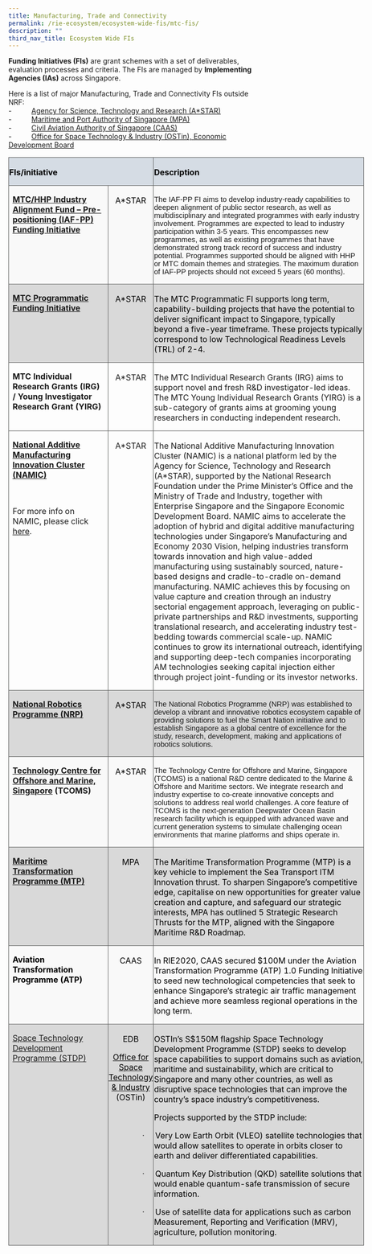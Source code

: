 ```yaml
---
title: Manufacturing, Trade and Connectivity
permalink: /rie-ecosystem/ecosystem-wide-fis/mtc-fis/
description: ""
third_nav_title: Ecosystem Wide FIs
---
```

**Funding Initiatives (FIs)** are grant schemes with a set of deliverables, evaluation processes and criteria. The FIs are managed by **Implementing Agencies (IAs)** across Singapore.

Here is a list of major Manufacturing, Trade and Connectivity FIs outside NRF:<br>
\-&nbsp;&nbsp;&nbsp;&nbsp;&nbsp;&nbsp;&nbsp;&nbsp;&nbsp; [Agency for Science, Technology and Research (A\*STAR)](https://www.a-star.edu.sg/)<br>
\-&nbsp;&nbsp;&nbsp;&nbsp;&nbsp;&nbsp;&nbsp;&nbsp;&nbsp; [Maritime and Port Authority of Singapore (MPA)](https://www.mpa.gov.sg/home)<br>
\-&nbsp;&nbsp;&nbsp;&nbsp;&nbsp;&nbsp;&nbsp;&nbsp;&nbsp; [Civil Aviation Authority of Singapore (CAAS)](https://www.caas.gov.sg/)<br>
\-&nbsp;&nbsp;&nbsp;&nbsp;&nbsp;&nbsp;&nbsp;&nbsp;&nbsp; [Office for Space Technology &amp; Industry (OSTin), Economic Development Board](https://www.space.gov.sg/)<br>

<table class="MsoNormalTable" border="0" cellspacing="0" cellpadding="0" width="708" style="width:531.1pt;border-collapse:collapse;mso-yfti-tbllook:1184;
 mso-padding-alt:0cm 0cm 0cm 0cm"><tbody><tr style="mso-yfti-irow:0;mso-yfti-firstrow:yes;height:13.45pt"><td width="264" colspan="2" style="width:197.95pt;border:solid #606160 1.0pt;
  background:#D5DCE4;mso-background-themecolor:text2;mso-background-themetint:
  51;padding:2.25pt .45pt 0cm .45pt;height:13.45pt"><p class="MsoNormal"><b><span style="color:black;mso-color-alt:windowtext">FIs/initiative</span></b></p></td><td width="444" style="width:333.15pt;border:solid #606160 1.0pt;border-left:
  none;mso-border-left-alt:solid #606160 1.0pt;background:#D5DCE4;mso-background-themecolor:
  text2;mso-background-themetint:51;padding:2.25pt .45pt 0cm .45pt;height:13.45pt"><p class="MsoNormal"><b><span style="color:black;mso-color-alt:windowtext">Description</span></b></p></td></tr><tr style="mso-yfti-irow:1;height:27.45pt"><td width="188" valign="top" style="width:141.25pt;border:solid #606160 1.0pt;
  border-top:none;mso-border-top-alt:solid #606160 1.0pt;background:#F9F9F9;
  padding:.75pt 5.4pt 0cm 5.4pt;height:27.45pt"><p class="MsoNormal"><span style="color:black;mso-color-alt:windowtext"><a href="https://www.a-star.edu.sg/Research/funding-opportunities/iaf-pp"><b>MTC/HHP Industry Alignment Fund – Pre-positioning (IAF-PP) Funding Initiative</b></a></span><b></b></p></td><td width="76" valign="top" style="width:2.0cm;border-top:none;border-left:none;
  border-bottom:solid #606160 1.0pt;border-right:solid #606160 1.0pt;
  mso-border-top-alt:solid #606160 1.0pt;mso-border-left-alt:solid #606160 1.0pt;
  background:#F9F9F9;padding:2.25pt .45pt 0cm .45pt;height:27.45pt"><p class="MsoNormal" align="center" style="text-align:center"><span style="color:black;mso-color-alt:windowtext">A*STAR</span></p></td><td width="444" valign="top" style="width:333.15pt;border-top:none;border-left:
  none;border-bottom:solid #606160 1.0pt;border-right:solid #606160 1.0pt;
  mso-border-top-alt:solid #606160 1.0pt;mso-border-left-alt:solid #606160 1.0pt;
  background:#F9F9F9;padding:2.25pt .45pt 0cm .45pt;height:27.45pt"><p class="Default"><span style="font-size:11.0pt;font-family:&quot;Calibri&quot;,sans-serif;
  mso-ascii-theme-font:minor-latin;mso-hansi-theme-font:minor-latin;mso-bidi-font-family:
  &quot;Times New Roman&quot;;mso-bidi-theme-font:minor-bidi">The IAF-PP FI aims to develop industry-ready capabilities to deepen alignment of public sector research, as well as multidisciplinary and integrated programmes with early industry involvement. Programmes are expected to lead to industry participation within 3-5 years. This encompasses new programmes, as well as existing programmes that have demonstrated strong track record of success and industry potential. Programmes supported should be aligned with HHP or MTC domain themes and strategies. The maximum duration of IAF-PP projects should not exceed 5 years (60 months).</span><span style="font-size:11.0pt;
  font-family:&quot;Calibri&quot;,sans-serif;mso-ascii-theme-font:minor-latin;mso-hansi-theme-font:
  minor-latin;mso-bidi-font-family:&quot;Times New Roman&quot;;mso-bidi-theme-font:minor-bidi;
  color:windowtext;mso-color-alt:windowtext"></span></p></td></tr><tr style="mso-yfti-irow:2;height:27.45pt"><td width="188" valign="top" style="width:141.25pt;border:solid #606160 1.0pt;
  border-top:none;mso-border-top-alt:solid #606160 1.0pt;background:#D9D9D9;
  mso-background-themecolor:background1;mso-background-themeshade:217;
  padding:.75pt 5.4pt 0cm 5.4pt;height:27.45pt"><p class="MsoNormal"><span style="color:black;mso-color-alt:windowtext"><a href="https://www.a-star.edu.sg/Research/funding-opportunities/ame-programmatic-funds"><b>MTC Programmatic Funding Initiative</b></a></span></p></td><td width="76" valign="top" style="width:2.0cm;border-top:none;border-left:none;
  border-bottom:solid #606160 1.0pt;border-right:solid #606160 1.0pt;
  mso-border-top-alt:solid #606160 1.0pt;mso-border-left-alt:solid #606160 1.0pt;
  background:#D9D9D9;mso-background-themecolor:background1;mso-background-themeshade:
  217;padding:2.25pt .45pt 0cm .45pt;height:27.45pt"><p class="MsoNormal" align="center" style="text-align:center"><span style="color:black;mso-color-alt:windowtext">A*STAR</span></p></td><td width="444" valign="top" style="width:333.15pt;border-top:none;border-left:
  none;border-bottom:solid #606160 1.0pt;border-right:solid #606160 1.0pt;
  mso-border-top-alt:solid #606160 1.0pt;mso-border-left-alt:solid #606160 1.0pt;
  background:#D9D9D9;mso-background-themecolor:background1;mso-background-themeshade:
  217;padding:2.25pt .45pt 0cm .45pt;height:27.45pt"><p class="MsoNormal"><span style="color:black;mso-color-alt:windowtext">The MTC Programmatic FI supports long term, capability-building projects that have the potential to deliver significant impact to Singapore, typically beyond a five-year timeframe. These projects typically correspond to low Technological Readiness Levels (TRL) of 2-4.</span></p></td></tr><tr style="mso-yfti-irow:3;height:27.45pt"><td width="188" valign="top" style="width:141.25pt;border:solid #606160 1.0pt;
  border-top:none;mso-border-top-alt:solid #606160 1.0pt;padding:.75pt 5.4pt 0cm 5.4pt;
  height:27.45pt"><p class="MsoNormal"><span class="MsoHyperlink"><b>MTC Individual Research Grants (IRG) / Young Investigator Research Grant (YIRG)</b></span></p></td><td width="76" valign="top" style="width:2.0cm;border-top:none;border-left:none;
  border-bottom:solid #606160 1.0pt;border-right:solid #606160 1.0pt;
  mso-border-top-alt:solid #606160 1.0pt;mso-border-left-alt:solid #606160 1.0pt;
  padding:2.25pt .45pt 0cm .45pt;height:27.45pt"><p class="MsoNormal" align="center" style="text-align:center">A*STAR</p></td><td width="444" valign="top" style="width:333.15pt;border-top:none;border-left:
  none;border-bottom:solid #606160 1.0pt;border-right:solid #606160 1.0pt;
  mso-border-top-alt:solid #606160 1.0pt;mso-border-left-alt:solid #606160 1.0pt;
  padding:2.25pt .45pt 0cm .45pt;height:27.45pt"><p class="MsoNormal">The MTC Individual Research Grants (IRG) aims to support novel and fresh R&amp;D investigator-led ideas. The MTC Young Individual Research Grants (YIRG) is a sub-category of grants aims at grooming young researchers in conducting independent research.</p></td></tr><tr style="mso-yfti-irow:4;height:27.45pt"><td width="188" valign="top" style="width:141.25pt;border:solid #606160 1.0pt;
  border-top:none;mso-border-top-alt:solid #606160 1.0pt;padding:.75pt 5.4pt 0cm 5.4pt;
  height:27.45pt"><p class="MsoNormal"><a href="https://namic.sg/"><b>National Additive Manufacturing Innovation Cluster (NAMIC)</b></a><span class="MsoHyperlink"><b></b></span></p><p class="MsoNormal">&nbsp;</p><p class="MsoNormal">For more info on NAMIC, please click <a href="https://www.nrf.gov.sg/programmes/translational-platforms/">here</a>.<span class="MsoHyperlink"><b></b></span></p></td><td width="76" valign="top" style="width:2.0cm;border-top:none;border-left:none;
  border-bottom:solid #606160 1.0pt;border-right:solid #606160 1.0pt;
  mso-border-top-alt:solid #606160 1.0pt;mso-border-left-alt:solid #606160 1.0pt;
  padding:2.25pt .45pt 0cm .45pt;height:27.45pt"><p class="MsoNormal" align="center" style="text-align:center">A*STAR</p></td><td width="444" valign="top" style="width:333.15pt;border-top:none;border-left:
  none;border-bottom:solid #606160 1.0pt;border-right:solid #606160 1.0pt;
  mso-border-top-alt:solid #606160 1.0pt;mso-border-left-alt:solid #606160 1.0pt;
  padding:2.25pt .45pt 0cm .45pt;height:27.45pt"><p class="MsoNormal">The National Additive Manufacturing Innovation Cluster (NAMIC) is a national platform led by the Agency for Science, Technology and Research (A*STAR), supported by the National Research Foundation under the Prime Minister’s Office and the Ministry of Trade and Industry, together with Enterprise Singapore and the Singapore Economic Development Board. NAMIC aims to accelerate the adoption of hybrid and digital additive manufacturing technologies under Singapore’s Manufacturing and Economy 2030 Vision, helping industries transform towards innovation and high value-added manufacturing using sustainably sourced, nature-based designs and cradle-to-cradle on-demand manufacturing. NAMIC achieves this by focusing on value capture and creation through an industry sectorial engagement approach, leveraging on public-private partnerships and R&amp;D investments, supporting translational research, and accelerating industry test-bedding towards commercial scale-up. NAMIC continues to grow its international outreach, identifying and supporting deep-tech companies incorporating AM technologies seeking capital injection either through project joint-funding or its investor networks.</p></td></tr><tr style="mso-yfti-irow:5;height:27.45pt"><td width="188" valign="top" style="width:141.25pt;border:solid #606160 1.0pt;
  border-top:none;mso-border-top-alt:solid #606160 1.0pt;background:#D9D9D9;
  mso-background-themecolor:background1;mso-background-themeshade:217;
  padding:.75pt 5.4pt 0cm 5.4pt;height:27.45pt"><p class="MsoNormal"><span style="color:black;mso-color-alt:windowtext"><a href="https://www.nrp.gov.sg/"><b>National Robotics Programme</b></a><a href="https://www.nrp.gov.sg/"><b> (NRP)</b></a></span></p></td><td width="76" valign="top" style="width:2.0cm;border-top:none;border-left:none;
  border-bottom:solid #606160 1.0pt;border-right:solid #606160 1.0pt;
  mso-border-top-alt:solid #606160 1.0pt;mso-border-left-alt:solid #606160 1.0pt;
  background:#D9D9D9;mso-background-themecolor:background1;mso-background-themeshade:
  217;padding:2.25pt .45pt 0cm .45pt;height:27.45pt"><p class="MsoNormal" align="center" style="text-align:center"><span style="color:black;mso-color-alt:windowtext">A*STAR</span></p></td><td width="444" valign="top" style="width:333.15pt;border-top:none;border-left:
  none;border-bottom:solid #606160 1.0pt;border-right:solid #606160 1.0pt;
  mso-border-top-alt:solid #606160 1.0pt;mso-border-left-alt:solid #606160 1.0pt;
  background:#D9D9D9;mso-background-themecolor:background1;mso-background-themeshade:
  217;padding:2.25pt .45pt 0cm .45pt;height:27.45pt"><p class="Default"><span style="font-size:11.0pt;font-family:&quot;Calibri&quot;,sans-serif;
  mso-ascii-theme-font:minor-latin;mso-hansi-theme-font:minor-latin;mso-bidi-font-family:
  &quot;Times New Roman&quot;;mso-bidi-theme-font:minor-bidi">The National Robotics Programme (NRP) was established to develop a vibrant and innovative robotics ecosystem capable of providing solutions to fuel the Smart Nation initiative and to establish Singapore as a global centre of excellence for the study, research, development, making and applications of robotics solutions.</span></p></td></tr><tr style="mso-yfti-irow:6;height:27.45pt"><td width="188" valign="top" style="width:141.25pt;border:solid #606160 1.0pt;
  border-top:none;mso-border-top-alt:solid #606160 1.0pt;background:#F9F9F9;
  padding:.75pt 5.4pt 0cm 5.4pt;height:27.45pt"><p class="MsoNormal"><span style="color:black;mso-color-alt:windowtext"><a href="https://www.tcoms.sg/"><b>Technology Centre for Offshore and Marine, Singapore</b></a></span><span class="MsoHyperlink"><b> (TCOMS)</b></span></p></td><td width="76" valign="top" style="width:2.0cm;border-top:none;border-left:none;
  border-bottom:solid #606160 1.0pt;border-right:solid #606160 1.0pt;
  mso-border-top-alt:solid #606160 1.0pt;mso-border-left-alt:solid #606160 1.0pt;
  background:#F9F9F9;padding:2.25pt .45pt 0cm .45pt;height:27.45pt"><p class="MsoNormal" align="center" style="text-align:center"><span style="color:black;mso-color-alt:windowtext">A*STAR</span></p></td><td width="444" valign="top" style="width:333.15pt;border-top:none;border-left:
  none;border-bottom:solid #606160 1.0pt;border-right:solid #606160 1.0pt;
  mso-border-top-alt:solid #606160 1.0pt;mso-border-left-alt:solid #606160 1.0pt;
  background:#F9F9F9;padding:2.25pt .45pt 0cm .45pt;height:27.45pt"><p class="Default"><span style="font-size:11.0pt;font-family:&quot;Calibri&quot;,sans-serif;
  mso-ascii-theme-font:minor-latin;mso-hansi-theme-font:minor-latin;mso-bidi-font-family:
  &quot;Times New Roman&quot;;mso-bidi-theme-font:minor-bidi">The&nbsp;Technology Centre for Offshore and Marine, Singapore (TCOMS)&nbsp;is a national R&amp;D centre dedicated to the Marine &amp; Offshore and Maritime sectors. We integrate research and industry expertise to co-create innovative concepts and solutions to address real world challenges. A core feature of TCOMS is the next-generation Deepwater Ocean Basin research facility which is equipped with advanced wave and current generation systems to simulate challenging ocean environments that marine platforms and ships operate in.</span><span style="font-size:11.0pt;font-family:&quot;Calibri&quot;,sans-serif;mso-ascii-theme-font:
  minor-latin;mso-hansi-theme-font:minor-latin;mso-bidi-font-family:&quot;Times New Roman&quot;;
  mso-bidi-theme-font:minor-bidi;color:windowtext;mso-color-alt:windowtext"></span></p></td></tr><tr style="mso-yfti-irow:7;height:27.45pt"><td width="188" valign="top" style="width:141.25pt;border:solid #606160 1.0pt;
  border-top:none;mso-border-top-alt:solid #606160 1.0pt;background:#D9D9D9;
  mso-background-themecolor:background1;mso-background-themeshade:217;
  padding:.75pt 5.4pt 0cm 5.4pt;height:27.45pt"><p class="MsoNormal"><span style="color:black;mso-color-alt:windowtext"><a href="https://www.mpa.gov.sg/maritime-singapore/innovation-and-r-d/maritime-innovation-ecosystem/maritime-transformation-programme"><b>Maritime</b> <b>Transformation</b> <b>Programme (MTP)</b></a></span></p></td><td width="76" valign="top" style="width:2.0cm;border-top:none;border-left:none;
  border-bottom:solid #606160 1.0pt;border-right:solid #606160 1.0pt;
  mso-border-top-alt:solid #606160 1.0pt;mso-border-left-alt:solid #606160 1.0pt;
  background:#D9D9D9;mso-background-themecolor:background1;mso-background-themeshade:
  217;padding:2.25pt .45pt 0cm .45pt;height:27.45pt"><p class="MsoNormal" align="center" style="text-align:center"><span style="color:black;mso-color-alt:windowtext">MPA</span></p></td><td width="444" valign="top" style="width:333.15pt;border-top:none;border-left:
  none;border-bottom:solid #606160 1.0pt;border-right:solid #606160 1.0pt;
  mso-border-top-alt:solid #606160 1.0pt;mso-border-left-alt:solid #606160 1.0pt;
  background:#D9D9D9;mso-background-themecolor:background1;mso-background-themeshade:
  217;padding:2.25pt .45pt 0cm .45pt;height:27.45pt"><p class="MsoNormal"><span style="color:black;mso-color-alt:windowtext">The Maritime Transformation Programme (MTP) is a key vehicle to implement the Sea Transport ITM Innovation thrust. To sharpen Singapore’s competitive edge, capitalise on new opportunities for greater value creation and capture, and safeguard our strategic interests, MPA has outlined 5 Strategic Research Thrusts for the MTP, aligned with the Singapore Maritime R&amp;D Roadmap.</span></p></td></tr><tr style="mso-yfti-irow:8;height:27.45pt"><td width="188" valign="top" style="width:141.25pt;border:solid #606160 1.0pt;
  border-top:none;mso-border-top-alt:solid #606160 1.0pt;background:#F9F9F9;
  padding:.75pt 5.4pt 0cm 5.4pt;height:27.45pt"><p class="MsoNormal"><b><span style="color:black;mso-color-alt:windowtext">Aviation Transformation Programme (ATP)</span></b></p></td><td width="76" valign="top" style="width:2.0cm;border-top:none;border-left:none;
  border-bottom:solid #606160 1.0pt;border-right:solid #606160 1.0pt;
  mso-border-top-alt:solid #606160 1.0pt;mso-border-left-alt:solid #606160 1.0pt;
  background:#F9F9F9;padding:2.25pt .45pt 0cm .45pt;height:27.45pt"><p class="MsoNormal" align="center" style="text-align:center"><span style="color:black;mso-color-alt:windowtext">CAAS</span></p></td><td width="444" valign="top" style="width:333.15pt;border-top:none;border-left:
  none;border-bottom:solid #606160 1.0pt;border-right:solid #606160 1.0pt;
  mso-border-top-alt:solid #606160 1.0pt;mso-border-left-alt:solid #606160 1.0pt;
  background:#F9F9F9;padding:2.25pt .45pt 0cm .45pt;height:27.45pt"><p class="MsoNormal"><span style="mso-bidi-font-family:Arial;color:black;
  mso-color-alt:windowtext">In RIE2020, CAAS secured $100M under the Aviation Transformation Programme (ATP) 1.0 Funding Initiative to seed new technological competencies that seek to enhance Singapore’s strategic air traffic management and achieve more seamless regional operations in the long term.</span></p></td></tr><tr style="mso-yfti-irow:9;mso-yfti-lastrow:yes;height:27.45pt"><td width="188" valign="top" style="width:141.25pt;border:solid #606160 1.0pt;
  border-top:none;mso-border-top-alt:solid #606160 1.0pt;background:#D9D9D9;
  mso-background-themecolor:background1;mso-background-themeshade:217;
  padding:.75pt 5.4pt 0cm 5.4pt;height:27.45pt"><p class="MsoNormal"><span style="color:black;mso-color-alt:windowtext"><a href="https://www.space.gov.sg/resources/stdp/">Space Technology Development Programme (STDP)</a></span></p></td><td width="76" valign="top" style="width:2.0cm;border-top:none;border-left:none;
  border-bottom:solid #606160 1.0pt;border-right:solid #606160 1.0pt;
  mso-border-top-alt:solid #606160 1.0pt;mso-border-left-alt:solid #606160 1.0pt;
  background:#D9D9D9;mso-background-themecolor:background1;mso-background-themeshade:
  217;padding:2.25pt .45pt 0cm .45pt;height:27.45pt"><p class="MsoNormal" align="center" style="text-align:center"><span style="color:black;mso-color-alt:windowtext">EDB</span></p><p class="MsoNormal" align="center" style="text-align:center"><span style="color:black;mso-color-alt:windowtext"><a href="https://www.space.gov.sg/"><span style="color:black;mso-color-alt:windowtext;
  text-decoration:none;text-underline:none">Office for Space Technology &amp; Industry</span></a> (OSTin)</span></p></td><td width="444" valign="top" style="width:333.15pt;border-top:none;border-left:
  none;border-bottom:solid #606160 1.0pt;border-right:solid #606160 1.0pt;
  mso-border-top-alt:solid #606160 1.0pt;mso-border-left-alt:solid #606160 1.0pt;
  background:#D9D9D9;mso-background-themecolor:background1;mso-background-themeshade:
  217;padding:2.25pt .45pt 0cm .45pt;height:27.45pt"><p class="MsoNormal"><span style="mso-bidi-font-family:Arial;color:black;
  mso-color-alt:windowtext">OSTIn’s S$150M flagship Space Technology Development Programme (STDP) seeks to develop space capabilities to support domains such as aviation, maritime and sustainability, which are critical to Singapore and many other countries, as well as disruptive space technologies that can improve the country’s space industry’s competitiveness.</span><span style="mso-bidi-font-family:Arial"></span></p><p class="MsoNormal"><span style="mso-bidi-font-family:Arial;color:black;
  mso-color-alt:windowtext">Projects supported by the STDP include:</span><span style="mso-bidi-font-family:Arial"></span></p><p class="MsoListParagraphCxSpFirst" style="text-indent:-18.0pt;mso-list:l0 level1 lfo1"><span style="font-family:Symbol;mso-fareast-font-family:Symbol;mso-bidi-font-family:
  Symbol"><span style="mso-list:Ignore">·<span style="font:7.0pt &quot;Times New Roman&quot;">&nbsp;&nbsp;&nbsp;&nbsp;&nbsp;&nbsp;&nbsp;&nbsp; </span></span></span><span style="mso-bidi-font-family:Arial;
  color:black;mso-color-alt:windowtext">Very Low Earth Orbit (VLEO) satellite technologies that would allow satellites to operate in orbits closer to earth and deliver differentiated capabilities.</span><span style="mso-bidi-font-family:
  Arial"></span></p><p class="MsoListParagraphCxSpMiddle" style="text-indent:-18.0pt;mso-list:l0 level1 lfo1"><span style="font-family:Symbol;mso-fareast-font-family:Symbol;mso-bidi-font-family:
  Symbol"><span style="mso-list:Ignore">·<span style="font:7.0pt &quot;Times New Roman&quot;">&nbsp;&nbsp;&nbsp;&nbsp;&nbsp;&nbsp;&nbsp;&nbsp; </span></span></span><span style="mso-bidi-font-family:Arial;
  color:black;mso-color-alt:windowtext">Quantum Key Distribution (QKD) satellite solutions that would enable quantum-safe transmission of secure information.</span><span style="mso-bidi-font-family:Arial"></span></p><p class="MsoListParagraphCxSpLast" style="text-indent:-18.0pt;mso-list:l0 level1 lfo1"><span style="font-family:Symbol;mso-fareast-font-family:Symbol;mso-bidi-font-family:
  Symbol"><span style="mso-list:Ignore">·<span style="font:7.0pt &quot;Times New Roman&quot;">&nbsp;&nbsp;&nbsp;&nbsp;&nbsp;&nbsp;&nbsp;&nbsp; </span></span></span><span style="mso-bidi-font-family:Arial;
  color:black;mso-color-alt:windowtext">Use of satellite data for applications such as carbon Measurement, Reporting and Verification (MRV), agriculture, pollution monitoring.</span><span style="mso-bidi-font-family:Arial"></span></p></td></tr></tbody></table>